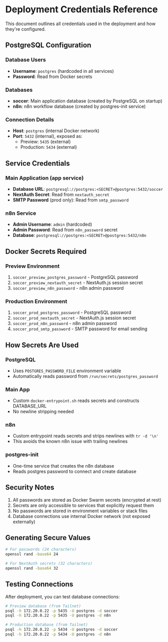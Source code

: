 # Deployment Credentials Reference

This document outlines all credentials used in the deployment and how they're configured.

## PostgreSQL Configuration

### Database Users
- **Username**: `postgres` (hardcoded in all services)
- **Password**: Read from Docker secrets

### Databases
- **soccer**: Main application database (created by PostgreSQL on startup)
- **n8n**: n8n workflow database (created by postgres-init service)

### Connection Details
- **Host**: `postgres` (internal Docker network)
- **Port**: `5432` (internal), exposed as:
  - Preview: `5435` (external)
  - Production: `5434` (external)

## Service Credentials

### Main Application (app service)
- **Database URL**: `postgresql://postgres:<SECRET>@postgres:5432/soccer`
- **NextAuth Secret**: Read from `nextauth_secret`
- **SMTP Password** (prod only): Read from `smtp_password`

### n8n Service
- **Admin Username**: `admin` (hardcoded)
- **Admin Password**: Read from `n8n_password` secret
- **Database**: `postgresql://postgres:<SECRET>@postgres:5432/n8n`

## Docker Secrets Required

### Preview Environment
1. `soccer_preview_postgres_password` - PostgreSQL password
2. `soccer_preview_nextauth_secret` - NextAuth.js session secret
3. `soccer_preview_n8n_password` - n8n admin password

### Production Environment
1. `soccer_prod_postgres_password` - PostgreSQL password
2. `soccer_prod_nextauth_secret` - NextAuth.js session secret
3. `soccer_prod_n8n_password` - n8n admin password
4. `soccer_prod_smtp_password` - SMTP password for email sending

## How Secrets Are Used

### PostgreSQL
- Uses `POSTGRES_PASSWORD_FILE` environment variable
- Automatically reads password from `/run/secrets/postgres_password`

### Main App
- Custom `docker-entrypoint.sh` reads secrets and constructs DATABASE_URL
- No newline stripping needed

### n8n
- Custom entrypoint reads secrets and strips newlines with `tr -d '\n'`
- This avoids the known n8n issue with trailing newlines

### postgres-init
- One-time service that creates the n8n database
- Reads postgres password to connect and create database

## Security Notes

1. All passwords are stored as Docker Swarm secrets (encrypted at rest)
2. Secrets are only accessible to services that explicitly request them
3. No passwords are stored in environment variables or stack files
4. Database connections use internal Docker network (not exposed externally)

## Generating Secure Values

```bash
# For passwords (24 characters)
openssl rand -base64 24

# For NextAuth secrets (32 characters)
openssl rand -base64 32
```

## Testing Connections

After deployment, you can test database connections:

```bash
# Preview database (from Tailnet)
psql -h 172.20.0.22 -p 5435 -U postgres -d soccer
psql -h 172.20.0.22 -p 5435 -U postgres -d n8n

# Production database (from Tailnet)
psql -h 172.20.0.22 -p 5434 -U postgres -d soccer
psql -h 172.20.0.22 -p 5434 -U postgres -d n8n
```